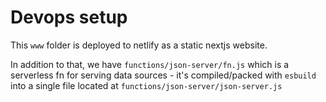 # Devops setup

This `www` folder is deployed to netlify as a static nextjs website.

In addition to that, we have `functions/json-server/fn.js` which is a serverless fn for serving data sources - it's compiled/packed with `esbuild` into a single file located at `functions/json-server/json-server.js`